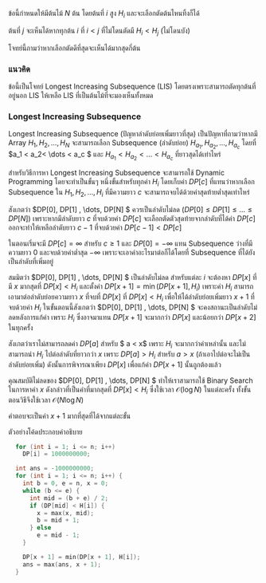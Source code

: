 ข้อนี้กำหนดให้มีต้นไม้ $N$ ต้น โดยต้นที่ $i$ สูง $H_i$ และจะเลือกตัดต้นไหนทิ้งก็ได้

ต้นที่ $j$ จะเห็นได้หากทุกต้น $i$ ที่ $i < j$ ที่ไม่โดนตัดมี $H_i < H_j$ (ไม่โดนบัง)

โจทย์นี้ถามว่าหากเลือกตัดดีที่สุดจะเห็นได้มากสุดกี่ต้น

### แนวคิด

ข้อนี้เป็นโจทย์ Longest Increasing Subsequence (LIS) โดยตรงเพราะสามารถตัดทุกต้นที่อยู่นอก LIS ให้เหลือ LIS ที่เป็นต้นไม้ที่จะมองเห็นทั้งหมด

### Longest Increasing Subsequence

Longest Increasing Subsequence (ปัญหาลำดับย่อยเพิ่มยาวที่สุด) เป็นปัญหาที่ถามว่าหากมี Array $H_1, H_2, \dots, H_N$ จะสามารถเลือก Subsequence (ลำดับย่อย) $H_{a_1}, H_{a_2}, \dots, H_{a_c}$ โดยที่ $a_1 < a_2< \dots < a_c $ และ $H_{a_1} < H_{a_2}< \dots < H_{a_c}$ ที่ยาวสุดได้เท่าไหร่ 

สำหรับวิธีการหา Longest Increasing Subsequence จะสามารถใช้ Dynamic Programming โดยจะทำเป็นขั้นๆ หนึ่งขั้นสำหรับทุกค่า $H_i$ โดยเก็บค่า $DP[c]$ ที่แทนว่าหากเลือก Subsequence ใน $H_1, H_2, \dots, H_i$ ที่มีความยาว $c$ จะสามารถจบได้ด้วยค่าสุดท้ายต่ำสุดเท่าไหร่

สังเกตว่า $DP[0], DP[1] , \dots, DP[N] $ ควรเป็นลำดับไม่ลด $(DP[0] \leq DP[1] \leq \dots \leq DP[N])$ เพราะหากมีลำดับยาว $c$ ที่จบด้วยค่า $DP[c]$ จะเลือกตัดตัวสุดท้ายจากลำดับที่ได้ค่า $DP[c]$ ออกจะทำให้เหลือลำดับยาว $c-1$ ที่จบด้วยค่า $DP[c-1] < DP[c]$ 

ในตอนเริ่มจะมี $DP[c] = \infty$ สำหรับ $c\geq 1$ และ $DP[0]=-\infty$ แทน Subsequence ว่างที่มีความยาว $0$ และจบด้วยค่าต่ำสุด $-\infty$ เพราะจะเอาค่าอะไรมาต่อก็ได้โดยที่ Subsequence ที่ได้ยังเป็นลำดับที่เพิ่มอยู่

สมมิตว่า $DP[0], DP[1] , \dots, DP[N] $ เป็นลำดับไม่ลด สำหรับแต่ละ $i$ จะต้องหา $DP[x]$ ที่มี $x$ มากสุดที่ $DP[x] <H_i$ และตั้งค่า $DP[x+1] = \min (DP[x+1], H_i)$ เพราะค่า $H_i$ สามารถเอามาต่อลำดับย่อยความยาว $x$ ที่จบที่ $DP[x]$ ที่ $DP[x]< H_i$ เพื่อให้ได้ลำดับย่อยเพิ่มยาว $x+1$ ที่จบด้วยค่า $H_i$ ในขั้นตอนนี้สังเกตว่า $DP[0], DP[1] , \dots, DP[N] $ จะคงสถานะเป็นลำดับไม่ลดหลังการแก้ค่า เพราะ $H_i$ ซึ่งอาจมาแทน $DP[x+1]$ จะมากกว่า $DP[x]$ และน้อยกว่า $DP[x+2]$ ในทุกครั้ง 

สังเกตว่าเราไม่สามารถลดค่า $DP[a]$ สำหรับ $ a < x$ เพราะ $H_i$ จะมากกว่าค่าเหล่านั้น และไม่สามารถนำ $H_i$ ไปต่อลำดับที่ยาวกว่า $x$ เพราะ $DP[a] > H_i$ สำหรับ $a > x$ (ถ้าเอาไปต่อจะไม่เป็นลำดับย่อยเพิ่ม) ดังนั้นการพิจารณาเพียง $DP[x]$ เพื่อแก้ค่า $DP[x+1]$ นั้นถูกต้องแล้ว

คุณสมบัติไม่ลดของ $DP[0], DP[1] , \dots, DP[N] $  ทำให้เราสามารถใช้ Binary Search ในการหาค่า $x$ ดังกล่าวที่เป็นค่าที่มากสุดที่ $DP[x] < H_i$ ซึ่งใช้เวลา $\mathcal{O}(\log N)$ ในแต่ละครั้ง ทั้งขั้นตอนวิธีจึงใช้เวลา $\mathcal{O}(N \log N)$ 

คำตอบจะเป็นค่า $x+1$ มากที่สุดที่ได้จากแต่ละขั้น

ตัวอย่างโค้ดประกอบคำอธิบาย

```cpp
  for (int i = 1; i <= n; i++)
    DP[i] = 1000000000;

  int ans = -1000000000;
  for (int i = 1; i <= n; i++) {
    int b = 0, e = n, x = 0;
    while (b <= e) {
      int mid = (b + e) / 2;
      if (DP[mid] < H[i]) {
        x = max(x, mid);
        b = mid + 1;
      } else
        e = mid - 1;
    }

    DP[x + 1] = min(DP[x + 1], H[i]);
    ans = max(ans, x + 1);
  }
```